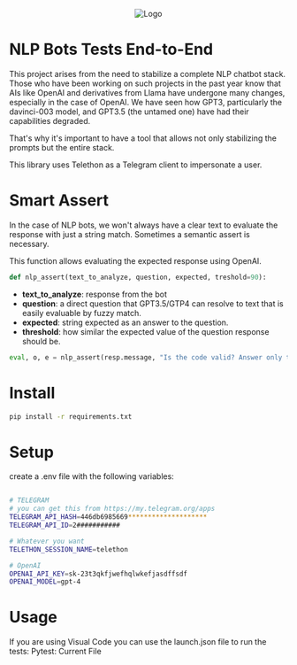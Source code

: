 
<p align="center">
  <img src="https://firebasestorage.googleapis.com/v0/b/numichat.appspot.com/o/Perf_Lola%2BH.way%20banner.png?alt=media&token=8a0dac42-1f76-4754-ac9c-40a93ba02125" alt="Logo">
</p>



# NLP Bots Tests End-to-End

This project arises from the need to stabilize a complete NLP chatbot stack. Those who have been working on such projects in the past year know that AIs like OpenAI and derivatives from Llama have undergone many changes, especially in the case of OpenAI. We have seen how GPT3, particularly the davinci-003 model, and GPT3.5 (the untamed one) have had their capabilities degraded.

That's why it's important to have a tool that allows not only stabilizing the prompts but the entire stack.

This library uses Telethon as a Telegram client to impersonate a user.

# Smart Assert

In the case of NLP bots, we won't always have a clear text to evaluate the response with just a string match. Sometimes a semantic assert is necessary.

This function allows evaluating the expected response using OpenAI.
```python
def nlp_assert(text_to_analyze, question, expected, treshold=90):
```

- **text_to_analyze**: response from the bot
- **question**: a direct question that GPT3.5/GTP4 can resolve to text that is easily evaluable by fuzzy match.
- **expected**: string expected as an answer to the question.
- **threshold**: how similar the expected value of the question response should be.

```python
eval, o, e = nlp_assert(resp.message, "Is the code valid? Answer only true or false", "false")
```

# Install

```bash
pip install -r requirements.txt
```


# Setup

create a .env file with the following variables:

```bash

# TELEGRAM 
# you can get this from https://my.telegram.org/apps
TELEGRAM_API_HASH=446db6985669********************
TELEGRAM_API_ID=2###########

# Whatever you want
TELETHON_SESSION_NAME=telethon

# OpenAI
OPENAI_API_KEY=sk-23t3qkfjwefhqlwkefjasdffsdf
OPENAI_MODEL=gpt-4
```

# Usage

If you are using Visual Code you can use the launch.json file to run the tests: Pytest: Current File



